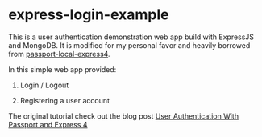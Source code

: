 # express-login-example

This is a user authentication demonstration web app build with ExpressJS and MongoDB. It is modified for my personal favor and heavily borrowed from [passport-local-express4](https://github.com/mjhea0/passport-local-express4).

In this simple web app provided:

1. Login / Logout

2. Registering a user account


The original tutorial check out the blog post [User Authentication With Passport and Express 4](http://mherman.org/blog/2015/01/31/local-authentication-with-passport-and-express-4/)
